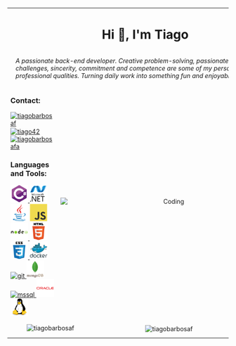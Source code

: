 <table style="width:100%;align:center">
<tr>
<th colspan="2" style="text-align:center;width:10%">
<h1>Hi 👋, I'm Tiago</h1>
</th>
</tr>
<tr>
  <td colspan="2" style="text-align:left;width:10%; padding: 2% 3%; font-style:italic">A passionate back-end developer. Creative problem-solving, passionate about challenges, sincerity, commitment and competence are some of my personal and professional qualities. Turning daily work into something fun and enjoyable!</td>
</tr>
<tr>
<td style="text-align:left;width:50%;">
<h3>Contact:</h3>
<a href="https://linkedin.com/in/tiagobarbosaf" target="blank"><img align="center" src="https://raw.githubusercontent.com/rahuldkjain/github-profile-readme-generator/master/src/images/icons/Social/linked-in-alt.svg" alt="tiagobarbosaf" height="30" width="40" /></a>
    <a href="https://www.hackerrank.com/tiago42" target="blank"><img align="center" src="https://raw.githubusercontent.com/rahuldkjain/github-profile-readme-generator/master/src/images/icons/Social/hackerrank.svg" alt="tiago42" height="30" width="40" /></a>
    <a href="https://twitter.com/tiagobarbosafa" target="blank"><img align="center" src="https://raw.githubusercontent.com/rahuldkjain/github-profile-readme-generator/master/src/images/icons/Social/twitter.svg" alt="tiagobarbosafa" height="30" width="40" /></a>
<br>
<h3>Languages and Tools:</h3>
<a href="https://www.w3schools.com/cs/" target="_blank" rel="noreferrer"> <img src="https://raw.githubusercontent.com/devicons/devicon/master/icons/csharp/csharp-original.svg" alt="csharp" width="40" height="40"/> </a> 
<a href="https://dotnet.microsoft.com/" target="_blank" rel="noreferrer"> <img src="https://raw.githubusercontent.com/devicons/devicon/master/icons/dot-net/dot-net-original-wordmark.svg" alt="dotnet" width="40" height="40"/> </a> 
<a href="https://www.java.com" target="_blank" rel="noreferrer"> <img src="https://raw.githubusercontent.com/devicons/devicon/master/icons/java/java-original.svg" alt="java" width="40" height="40"/></a>
<a href="https://developer.mozilla.org/en-US/docs/Web/JavaScript" target="_blank" rel="noreferrer"> <img src="https://raw.githubusercontent.com/devicons/devicon/master/icons/javascript/javascript-original.svg" alt="javascript" width="40" height="40"/> </a> 
<a href="https://nodejs.org" target="_blank" rel="noreferrer"> <img src="https://raw.githubusercontent.com/devicons/devicon/master/icons/nodejs/nodejs-original-wordmark.svg" alt="nodejs" width="40" height="40"/> </a> 
<a href="https://www.w3.org/html/" target="_blank" rel="noreferrer"> <img src="https://raw.githubusercontent.com/devicons/devicon/master/icons/html5/html5-original-wordmark.svg" alt="html5" width="40" height="40"/> </a> 
<a href="https://www.w3schools.com/css/" target="_blank" rel="noreferrer"> <img src="https://raw.githubusercontent.com/devicons/devicon/master/icons/css3/css3-original-wordmark.svg" alt="css3" width="40" height="40"/> </a> 
<a href="https://www.docker.com/" target="_blank" rel="noreferrer"> <img src="https://raw.githubusercontent.com/devicons/devicon/master/icons/docker/docker-original-wordmark.svg" alt="docker" width="40" height="40"/> </a> 
<a href="https://git-scm.com/" target="_blank" rel="noreferrer"> <img src="https://www.vectorlogo.zone/logos/git-scm/git-scm-icon.svg" alt="git" width="40" height="40"/> </a> 
<a href="https://www.mongodb.com/" target="_blank" rel="noreferrer"> <img src="https://raw.githubusercontent.com/devicons/devicon/master/icons/mongodb/mongodb-original-wordmark.svg" alt="mongodb" width="40" height="40"/> </a> 
<a href="https://www.microsoft.com/en-us/sql-server" target="_blank" rel="noreferrer"> <img src="https://www.svgrepo.com/show/303229/microsoft-sql-server-logo.svg" alt="mssql" width="40" height="40"/> </a> 
<a href="https://www.oracle.com/" target="_blank" rel="noreferrer"> <img src="https://raw.githubusercontent.com/devicons/devicon/master/icons/oracle/oracle-original.svg" alt="oracle" width="40" height="40"/> </a> 
<a href="https://www.linux.org/" target="_blank" rel="noreferrer"> <img src="https://raw.githubusercontent.com/devicons/devicon/master/icons/linux/linux-original.svg" alt="linux" width="40" height="40"/> </a>
</td>
<td style="text-align:center;width:70%;">
<img align="right" alt="Coding" width="500" src="https://media.giphy.com/media/qgQUggAC3Pfv687qPC/giphy.gif">
</td>
</tr>
<tr>
<td colspan="2" style="text-align:center;padding: 2% 7%">
<img align="left" src="https://github-readme-stats.vercel.app/api?username=tiagobarbosaf&show_icons=true&locale=en&theme=algolia" alt="tiagobarbosaf" />
<img align="center" src="https://github-readme-stats.vercel.app/api/top-langs?username=tiagobarbosaf&show_icons=true&locale=en&layout=compact&theme=algolia&langs_count=8" alt="tiagobarbosaf" />
</td>
</tr>
</table>
